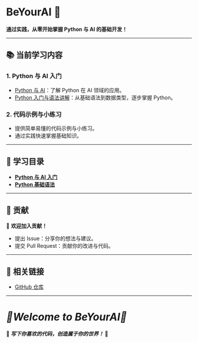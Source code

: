 # BeYourAI 🚀  
**通过实践，从零开始掌握 Python 与 AI 的基础开发！**  

---

## 📚 当前学习内容  

### **1. Python 与 AI 入门**  
- [Python 与 AI](docs/Python&AI.md)：了解 Python 在 AI 领域的应用。  
- [Python 入门与语法讲解](docs/LearnPython.md)：从基础语法到数据类型，逐步掌握 Python。  

### **2. 代码示例与小练习**  
- 提供简单易懂的代码示例与小练习。  
- 通过实践快速掌握基础知识。  

---

## 📖 学习目录  

- **[Python 与 AI 入门](docs/Python&AI.md)**  
- **[Python 基础语法](docs/LearnPython.md)**  

---

## 🤝 贡献  

🌱 **欢迎加入贡献！**  
- 提出 Issue：分享你的想法与建议。  
- 提交 Pull Request：贡献你的改进与代码。  

---

## 🔗 相关链接  

- [GitHub 仓库](https://github.com/TheD0ubleC/BeYourAI)  

---

# *🎉Welcome to BeYourAI🎉* 
**💬 *写下你喜欢的代码，创造属于你的世界！* 🚀**  